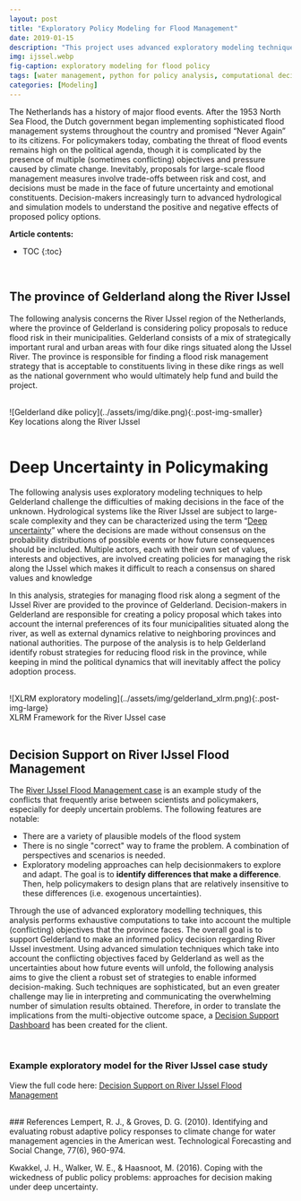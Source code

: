 ```yaml
---
layout: post
title: "Exploratory Policy Modeling for Flood Management"
date: 2019-01-15
description: "This project uses advanced exploratory modeling techniques to provide policy support on a water management case study."
img: ijssel.webp
fig-caption: exploratory modeling for flood policy
tags: [water management, python for policy analysis, computational decision support, ema workbench, exploratory model]
categories: [Modeling]
---
```

The Netherlands has a history of major flood events. After the 1953 North Sea Flood, the Dutch government began implementing sophisticated flood management systems throughout the country and promised “Never Again” to its citizens. For policymakers today, combating the threat of flood events remains high on the political agenda, though it is complicated by the presence of multiple (sometimes conflicting) objectives and pressure caused by climate change. Inevitably, proposals for large-scale flood management measures involve trade-offs between risk and cost, and decisions must be made in the face of future uncertainty and emotional constituents. Decision-makers increasingly turn to advanced hydrological and simulation models to understand the positive and negative effects of proposed policy options.

**Article contents:**
- TOC
{:toc}

<br>


## The province of Gelderland along the River IJssel
The following analysis concerns the River IJssel region of the Netherlands, where the province of Gelderland is considering policy proposals to reduce flood risk in their municipalities. Gelderland consists of a mix of strategically important rural and urban areas with four dike rings situated along the IJssel River. The province is responsible for finding a flood risk management strategy that is acceptable to constituents living in these dike rings as well as the national government who would ultimately help fund and build the project.

<br>
![Gelderland dike policy](../assets/img/dike.png){:.post-img-smaller}
<div class ="post-img-caption">
Key locations along the River IJssel
</div>
<br>

# Deep Uncertainty in Policymaking
The following analysis uses exploratory modeling techniques  to help Gelderland challenge the difficulties of making decisions in the face of the unknown. Hydrological systems like the River IJssel are subject to large-scale complexity and they can be characterized using the term “[Deep uncertainty](https://www.sciencedirect.com/science/article/pii/S1364815212003131)” where the decisions are made without consensus on the probability distributions of possible events or how future consequences should be included. Multiple actors, each with their own set of values, interests and objectives, are involved creating policies for managing the risk along the IJssel which makes it difficult to reach a consensus on shared values and knowledge


In this analysis, strategies for managing flood risk along a segment of the IJssel River are provided to the province of Gelderland. Decision-makers in Gelderland are responsible for creating a policy proposal which takes into account the internal preferences of its four municipalities situated along the river, as well as external dynamics relative to neighboring provinces and national authorities. The purpose of the analysis is to help Gelderland identify robust strategies for reducing flood risk in the province, while keeping in mind the political dynamics that will inevitably affect the policy adoption process.

<br>
![XLRM exploratory modeling](../assets/img/gelderland_xlrm.png){:.post-img-large}
<div class ="post-img-caption">
XLRM Framework for the River IJssel case
</div>
<br>

## Decision Support on River IJssel Flood Management
The [River IJssel Flood Management case](https://www.mdpi.com/2076-3263/8/6/224/htm) is an example study of the conflicts that frequently arise between scientists and policymakers, especially for deeply uncertain problems. The following features are notable:
* There are a variety of plausible models of the flood system
* There is no single "correct" way to frame the problem. A combination of perspectives and scenarios is needed.
* Exploratory modeling approaches can help decisionmakers to explore and adapt. The goal is to **identify differences that make a difference**. Then, help policymakers to design plans that are relatively insensitive to these differences (i.e. exogenous uncertainties).


Through the use of advanced exploratory modelling techniques, this analysis performs exhaustive computations to take into account the multiple (conflicting) objectives that the province faces. The overall goal is to support Gelderland to make an informed policy decision regarding River IJssel investment. Using advanced simulation techniques which take into account the conflicting objectives faced by Gelderland as well as the uncertainties about how future events will unfold, the following analysis aims to give the client a robust set of strategies to enable informed decision-making. Such techniques are sophisticated, but an even greater challenge may lie in interpreting and communicating the overwhelming number of simulation results obtained. Therefore, in order to translate the implications from the multi-objective outcome space, a [Decision Support Dashboard](https://plot.ly/~SMGross/32/dike-increases-under-the-super-safe-policy-rfr-under-the-super-safe-policy-ews-u/ ) has been created for the client.

<br>

### Example exploratory model for the River IJssel case study
View the full code here: [Decision Support on River IJssel Flood Management](https://github.com/shannongross/Model-Based-Decision-Making)


<br>
### References
Lempert, R. J., & Groves, D. G. (2010). Identifying and evaluating robust adaptive policy responses to climate change for water management agencies in the American west. Technological Forecasting and Social Change, 77(6), 960-974.

Kwakkel, J. H., Walker, W. E., & Haasnoot, M. (2016). Coping with the wickedness of public policy problems: approaches for decision making under deep uncertainty.

